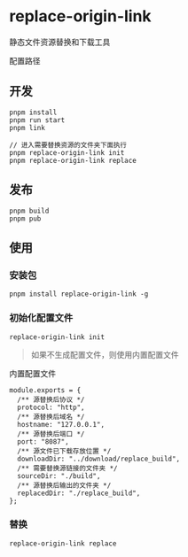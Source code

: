 # replace-origin-link

静态文件资源替换和下载工具

配置路径

## 开发

```
pnpm install
pnpm run start
pnpm link

// 进入需要替换资源的文件夹下面执行
pnpm replace-origin-link init
pnpm replace-origin-link replace
```

## 发布

```
pnpm build
pnpm pub
```

## 使用

### 安装包

```
pnpm install replace-origin-link -g
```

### 初始化配置文件

```
replace-origin-link init
```

> 如果不生成配置文件，则使用内置配置文件

内置配置文件

```
module.exports = {
  /** 源替换后协议 */
  protocol: "http",
  /** 源替换后域名 */
  hostname: "127.0.0.1",
  /** 源替换后端口 */
  port: "8087",
  /** 源文件已下载存放位置 */
  downloadDir: "../download/replace_build",
  /** 需要替换源链接的文件夹 */
  sourceDir: "./build",
  /** 源替换后输出的文件夹 */
  replacedDir: "./replace_build",
};
```

### 替换

```
replace-origin-link replace
```
